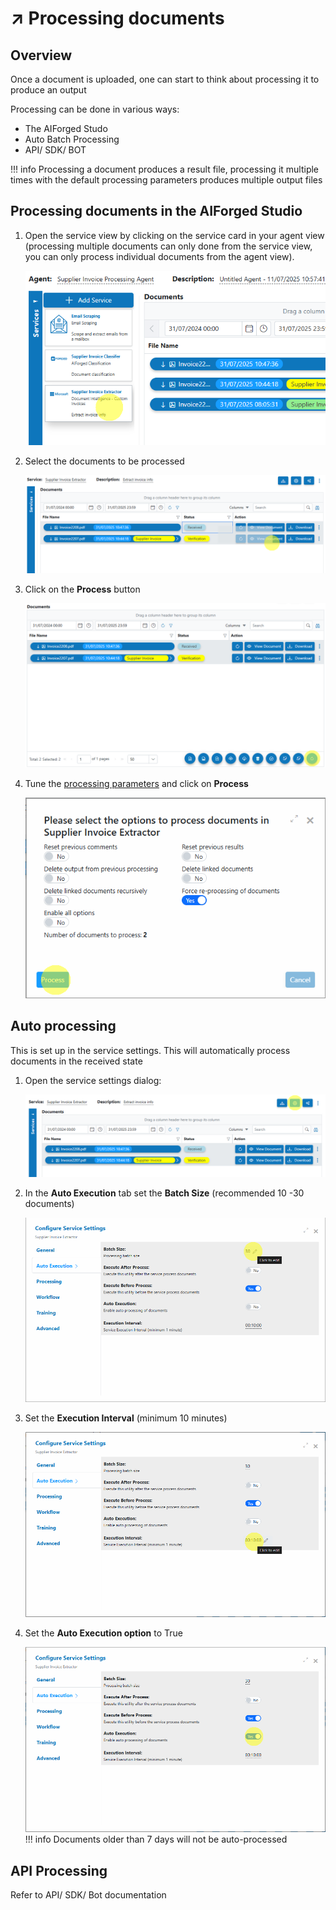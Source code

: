 # ↗️ Processing documents

## Overview

Once a document is uploaded, one can start to think about processing it to produce an output

Processing can be done in various ways:

* The AIForged Studo
* Auto Batch Processing
* API/ SDK/ BOT

!!! info
    Processing a document produces a result file, processing it multiple times with the default processing parameters produces multiple output files

## Processing documents in the AIForged Studio

1.  Open the service view by clicking on the service card in your agent view (processing multiple documents can only done from the service view, you can only process individual documents from the agent view).

    ![](../../assets/image%20%2871%29.png)
2.  Select the documents to be processed

    ![](../../assets/image%20%2872%29.png)
3.  Click on the **Process** button

    ![](../../assets/image%20%2873%29.png)
4.  Tune the [processing parameters](processing-paramaters.md) and click on **Process**


    ![](../../assets/image%20%2878%29.png)
## Auto processing

This is set up in the service settings. This will automatically process documents in the received state

1.  Open the service settings dialog:

    ![](../../assets/image%20%2874%29.png)
2.  In the **Auto Execution** tab set the **Batch Size** (recommended 10 -30 documents)


    ![](../../assets/image%20%2875%29.png)
3.  Set the **Execution Interval** (minimum 10 minutes)


    ![](../../assets/image%20%2876%29.png)
4.  Set the **Auto Execution option** to True


    ![](../../assets/image%20%2877%29.png)
!!! info
    Documents older than 7 days will not be auto-processed

## API Processing

Refer to API/ SDK/ Bot documentation





